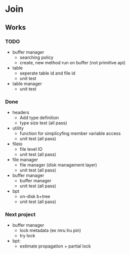 # Join

## Works

### TODO
- buffer manager
    - searching policy
    - create, new method run on buffer (not primitive api)
- table
    - seperate table id and file id
    - unit test
- table manager
    - unit test

### Done
- headers
    - Add type definition
    - type size test (all pass)
- utility
    - function for simplicyfing member variable access
    - unit test (all pass)
- fileio
    - file level IO
    - unit test (all pass)
- file manager
    - file manager (disk management layer)
    - unit test (all pass)
- buffer manager
    - buffer manager
    - unit test (all pass)
- bpt
    - on-disk b+tree
    - unit test (all pass)

### Next project
- buffer manager
    - lock metadata (ex mru lru pin)
    - try lock
- bpt:
    - estimate propagation + partial lock
